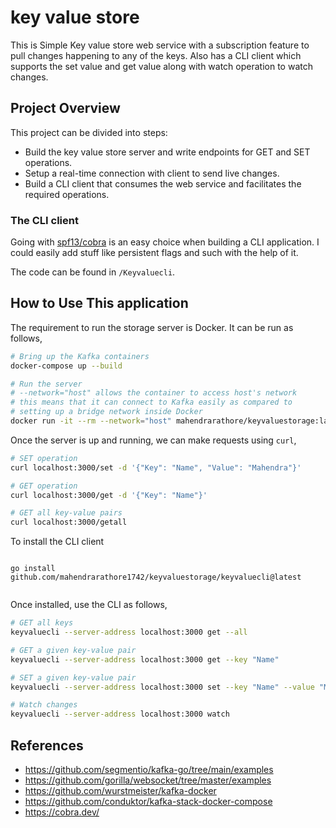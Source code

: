 # key value store

This is Simple Key value store web service with a subscription feature to pull changes happening to any of the keys. Also has a CLI client which supports the set value and get value along with watch operation to watch changes.

## Project Overview

This project can be divided into steps:
- Build the key value store server and write endpoints for GET and SET operations.
- Setup a real-time connection with client to send live changes.
- Build a CLI client that consumes the web service and facilitates the required operations.

### The CLI client

Going with [spf13/cobra](https://github.com/spf13/cobra) is an easy choice when building a CLI application. I could easily add stuff like persistent flags and such with the help of it.

The code can be found in `/Keyvaluecli`.

## How to Use This application

The requirement to run the storage server is Docker. It can be run as follows,
```sh
# Bring up the Kafka containers
docker-compose up --build

# Run the server
# --network="host" allows the container to access host's network
# this means that it can connect to Kafka easily as compared to
# setting up a bridge network inside Docker
docker run -it --rm --network="host" mahendrarathore/keyvaluestorage:latest
```

Once the server is up and running, we can make requests using `curl`,
```sh
# SET operation
curl localhost:3000/set -d '{"Key": "Name", "Value": "Mahendra"}'

# GET operation
curl localhost:3000/get -d '{"Key": "Name"}'

# GET all key-value pairs
curl localhost:3000/getall
```

To install the CLI client
 
```

go install github.com/mahendrarathore1742/keyvaluestorage/keyvaluecli@latest


```

Once installed, use the CLI as follows,
```sh
# GET all keys
keyvaluecli --server-address localhost:3000 get --all

# GET a given key-value pair
keyvaluecli --server-address localhost:3000 get --key "Name"

# SET a given key-value pair
keyvaluecli --server-address localhost:3000 set --key "Name" --value "Mahendra"

# Watch changes
keyvaluecli --server-address localhost:3000 watch
```

## References

- https://github.com/segmentio/kafka-go/tree/main/examples
- https://github.com/gorilla/websocket/tree/master/examples
- https://github.com/wurstmeister/kafka-docker
- https://github.com/conduktor/kafka-stack-docker-compose
- https://cobra.dev/